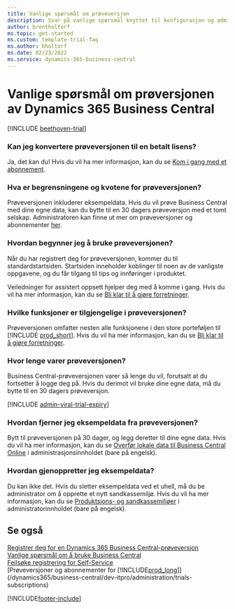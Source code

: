 ```yaml
---  
title: Vanlige spørsmål om prøveversjon
description: Svar på vanlige spørsmål knyttet til konfigurasjon og administrasjon av Dynamics 365 Business Central-prøveversjon. Finn ut hvordan du løser plattform- og appspesifikke problemer.
author: brentholtorf
ms.topic: get-started
ms.custom: template-trial-faq
ms.author: bholtorf
ms.date: 02/23/2022
ms.service: dynamics-365-business-central
---
```


# <a name="dynamics-365-business-central-trial-faq"></a>Vanlige spørsmål om prøversjonen av Dynamics 365 Business Central

[!INCLUDE [beethoven-trial](includes/beethoven-trial.md)]

### <a name="can-i-convert-the-trial-to-a-paid-license"></a>Kan jeg konvertere prøveversjonen til en betalt lisens?

Ja, det kan du! Hvis du vil ha mer informasjon, kan du se [Kom i gang med et abonnement](trial-signup.md#get-started-with-a-subscription).  

### <a name="what-are-the-trial-limits-and-quotas"></a>Hva er begrensningene og kvotene for prøveversjonen?

Prøveversjonen inkluderer eksempeldata. Hvis du vil prøve Business Central med dine egne data, kan du bytte til en 30 dagers prøveversjon med et tomt selskap. Administratoren kan finne ut mer om prøveversjoner og abonnementer [her](/dynamics365/business-central/dev-itpro/administration/trials-subscriptions).  

### <a name="how-do-i-start-using-the-trial"></a>Hvordan begynner jeg å bruke prøveversjonen?

Når du har registrert deg for prøveversjonen, kommer du til standardstartsiden. Startsiden inneholder koblinger til noen av de vanligste oppgavene, og du får tilgang til tips og innføringer i produktet.  

Veiledninger for assistert oppsett hjelper deg med å komme i gang. Hvis du vil ha mer informasjon, kan du se [Bli klar til å gjøre forretninger](ui-get-ready-business.md).  

### <a name="what-features-are-available-in-the-trial"></a>Hvilke funksjoner er tilgjengelige i prøveversjonen?

Prøveversjonen omfatter nesten alle funksjonene i den store porteføljen til [!INCLUDE [prod_short](includes/prod_short.md)]. Hvis du vil ha mer informasjon, kan du se [Bli klar til å gjøre forretninger](ui-get-ready-business.md).  

### <a name="how-long-does-the-trial-last"></a>Hvor lenge varer prøveversjonen?

Business Central-prøveversjonen varer så lenge du vil, forutsatt at du fortsetter å logge deg på. Hvis du derimot vil bruke dine egne data, må du bytte til en 30 dagers prøveversjon.  

[!INCLUDE [admin-viral-trial-expiry](includes/admin-viral-trial-expiry.md)]

### <a name="how-do-i-remove-sample-data-from-the-trial"></a>Hvordan fjerner jeg eksempeldata fra prøveversjonen?

Bytt til prøveversjonen på 30 dager, og legg deretter til dine egne data. Hvis du vil ha mer informasjon, kan du se [Overfør lokale data til Business Central Online](/dynamics365/business-central/dev-itpro/administration/migrate-data) i administrasjonsinnholdet (bare på engelsk).  

### <a name="how-do-i-restore-sample-data"></a>Hvordan gjenoppretter jeg eksempeldata?

Du kan ikke det. Hvis du sletter eksempeldata ved et uhell, må du be administrator om å opprette et nytt sandkassemiljø. Hvis du vil ha mer informasjon, kan du se [Produktsjons- og sandkassemiljøer](/dynamics365/business-central/dev-itpro/administration/environment-types) i administratorinnholdet (bare på engelsk).  

## <a name="see-also"></a>Se også

[Registrer deg for en Dynamics 365 Business Central-prøveversjon](trial-signup.md)  
[Vanlige spørsmål om å bruke Business Central](across-faq.yml)  
[Feilsøke registrering for Self-Service](ui-troubleshoot-self-signup.md)  
[Prøveversjoner og abonnementer for [!INCLUDE[prod_long](includes/prod_long.md)]](/dynamics365/business-central/dev-itpro/administration/trials-subscriptions)  


[!INCLUDE[footer-include](includes/footer-banner.md)]
